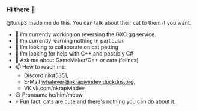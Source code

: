 ### Hi there 👋

@tunip3 made me do this. You can talk about their cat to them if you want.


- 🔭 I’m currently working on reversing the GXC.gg service.
- 🌱 I’m currently learning nothing in particular
- 👯 I’m looking to collaborate on cat petting
- 🤔 I’m looking for help with C++ and possibly C#
- 💬 Ask me about GameMaker/C++ or cats (felines)
- 📫 How to reach me:
    - Discord nik#5351,
    - E-Mail whatever@nkrapivindev.duckdns.org,
    - VK vk.com/nkrapivindev
- 😄 Pronouns: he/him/meow
- ⚡ Fun fact: cats are cute and there's nothing you can do about it.
